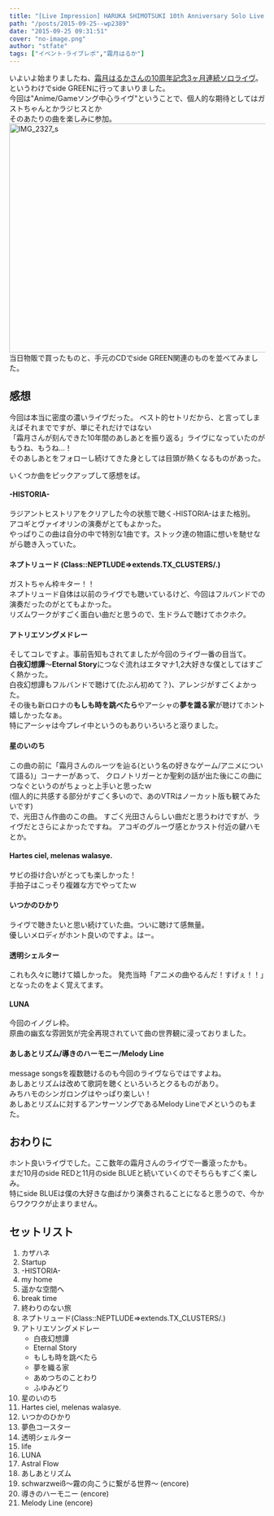 ```yaml
---
title: "[Live Impression] HARUKA SHIMOTSUKI 10th Anniversary Solo Live \"Melody Line\" side GREEN"
path: "/posts/2015-09-25--wp2389"
date: "2015-09-25 09:31:51"
cover: "no-image.png"
author: "stfate"
tags: ["イベント･ライブレポ","霜月はるか"]
---
```



いよいよ始まりましたね、<a href="http://shimotsukin.com/10thlive/">霜月はるかさんの10周年記念3ヶ月連続ソロライヴ</a>。<br />
というわけでside GREENに行ってまいりました。<br />
今回は"Anime/Gameソング中心ライヴ"ということで、個人的な期待としてはガストちゃんとかラジヒスとか<br />
そのあたりの曲を楽しみに参加。
<a href="http://stfate.net/wp-content/uploads/2015/09/IMG_2327_s.jpg"><img src="http://stfate.net/wp-content/uploads/2015/09/IMG_2327_s-1024x768.jpg" alt="IMG_2327_s" width="600" height="450" class="alignnone size-large wp-image-2391" /></a>
当日物販で買ったものと、手元のCDでside GREEN関連のものを並べてみました。

<h2>感想</h2>

今回は本当に密度の濃いライヴだった。
ベスト的セトリだから、と言ってしまえばそれまでですが、単にそれだけではない<br />
「霜月さんが刻んできた10年間のあしあとを振り返る」ライヴになっていたのがもうね、もうね…！<br />
そのあしあとをフォローし続けてきた身としては目頭が熱くなるものがあった。

いくつか曲をピックアップして感想をば。

<h4>-HISTORIA-</h4>

ラジアントヒストリアをクリアした今の状態で聴く-HISTORIA-はまた格別。<br />
アコギとヴァイオリンの演奏がとてもよかった。<br />
やっぱりこの曲は自分の中で特別な1曲です。ストック達の物語に想いを馳せながら聴き入っていた。

<h4>ネプトリュード (Class::NEPTLUDE=>extends.TX_CLUSTERS/.)</h4>

ガストちゃん枠キター！！<br />
ネプトリュード自体は以前のライヴでも聴いているけど、今回はフルバンドでの演奏だったのがとてもよかった。<br />
リズムワークがすごく面白い曲だと思うので、生ドラムで聴けてホクホク。

<h4>アトリエソングメドレー</h4>

そしてコレですよ。事前告知もされてましたが今回のライヴ一番の目当て。<br />
<strong>白夜幻想譚</strong>～<strong>Eternal Story</strong>につなぐ流れはエタマナ1,2大好きな僕としてはすごく熱かった。<br />
白夜幻想譚もフルバンドで聴けて(たぶん初めて？)、アレンジがすごくよかった。<br />
その後も新ロロナの<strong>もしも時を跳べたら</strong>やアーシャの<strong>夢を識る家</strong>が聴けてホント嬉しかったなぁ。<br />
特にアーシャは今プレイ中というのもありいろいろと滾りました。

<h4>星のいのち</h4>

この曲の前に「霜月さんのルーツを辿る(という名の好きなゲーム/アニメについて語る)」コーナーがあって、
クロノトリガーとか聖剣の話が出た後にこの曲につなぐというのがちょっと上手いと思ったｗ<br />
(個人的に共感する部分がすごく多いので、あのVTRはノーカット版も観てみたいです)<br />
で、光田さん作曲のこの曲。
すごく光田さんらしい曲だと思うわけですが、ライヴだとさらによかったですね。
アコギのグルーヴ感とかラスト付近の鍵ハモとか。

<h4>Hartes ciel, melenas walasye.</h4>

サビの掛け合いがとっても楽しかった！<br />
手拍子はこっそり複雑な方でやってたｗ

<h4>いつかのひかり</h4>

ライヴで聴きたいと思い続けていた曲。ついに聴けて感無量。<br />
優しいメロディがホント良いのですよ。はー。

<h4>透明シェルター</h4>

これも久々に聴けて嬉しかった。
発売当時「アニメの曲やるんだ！すげぇ！！」となったのをよく覚えてます。

<h4>LUNA</h4>

今回のイノグレ枠。<br />
原曲の幽玄な雰囲気が完全再現されていて曲の世界観に浸っておりました。

<h4>あしあとリズム/導きのハーモニー/Melody Line</h4>

message songsを複数聴けるのも今回のライヴならではですよね。<br />
あしあとリズムは改めて歌詞を聴くといろいろとクるものがあり。<br />
みちハモのシンガロングはやっぱり楽しい！<br />
あしあとリズムに対するアンサーソングであるMelody Lineで〆というのもまた。

<h2>おわりに</h2>

ホント良いライヴでした。ここ数年の霜月さんのライヴで一番滾ったかも。<br />
まだ10月のside REDと11月のside BLUEと続いていくのでそちらもすごく楽しみ。<br />
特にside BLUEは僕の大好きな曲ばかり演奏されることになると思うので、今からワクワクが止まりません。

<h2>セットリスト</h2>

<ol>
<li>カザハネ</li>
<li>Startup</li>
<li>-HISTORIA-</li>
<li>my home</li>
<li>遥かな空間へ</li>
<li>break time</li>
<li>終わりのない旅</li>
<li>ネプトリュード(Class::NEPTLUDE=>extends.TX_CLUSTERS/.)</li>
<li>アトリエソングメドレー

<ul>
<li>白夜幻想譚</li>
<li>Eternal Story</li>
<li>もしも時を跳べたら</li>
<li>夢を織る家</li>
<li>あめつちのことわり</li>
<li>ふゆみどり</li>
</ul></li>
<li>星のいのち</li>
<li>Hartes ciel, melenas walasye.</li>
<li>いつかのひかり</li>
<li>夢色コースター</li>
<li>透明シェルター</li>
<li>life</li>
<li>LUNA</li>
<li>Astral Flow</li>
<li>あしあとリズム</li>
<li>schwarzweiß～霧の向こうに繋がる世界～ (encore)</li>
<li>導きのハーモニー (encore)</li>
<li>Melody Line (encore)</li>
</ol>